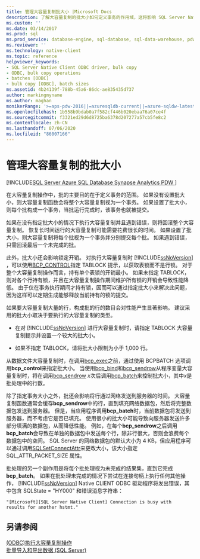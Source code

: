 ```yaml
---
title: 管理大容量复制批大小 |Microsoft Docs
description: 了解大容量复制的批大小如何定义事务的作用域，这将影响 SQL Server Native Client ODBC 中的错误行为和锁定开销。
ms.custom: ''
ms.date: 03/14/2017
ms.prod: sql
ms.prod_service: database-engine, sql-database, sql-data-warehouse, pdw
ms.reviewer: ''
ms.technology: native-client
ms.topic: reference
helpviewer_keywords:
- SQL Server Native Client ODBC driver, bulk copy
- ODBC, bulk copy operations
- batches [ODBC]
- bulk copy [ODBC], batch sizes
ms.assetid: 4b24139f-788b-45a6-86dc-ae835435d737
author: markingmyname
ms.author: maghan
monikerRange: '>=aps-pdw-2016||=azuresqldb-current||=azure-sqldw-latest||>=sql-server-2016||=sqlallproducts-allversions||>=sql-server-linux-2017||=azuresqldb-mi-current'
ms.openlocfilehash: 1b558b9bdab0a7f582cf446b020ebaa76a07ce4f
ms.sourcegitcommit: f3321ed29d6d8725ba6378d207277a57cb5fe8c2
ms.contentlocale: zh-CN
ms.lasthandoff: 07/06/2020
ms.locfileid: "86007166"
---
```

# <a name="managing-bulk-copy-batch-sizes"></a>管理大容量复制的批大小
[!INCLUDE[SQL Server Azure SQL Database Synapse Analytics PDW ](../../includes/applies-to-version/sql-asdb-asdbmi-asa-pdw.md)]

  在大容量复制操作中，批的主要目的在于定义事务的范围。 如果没有设置批大小，则大容量复制函数会将整个大容量复制视为一个事务。 如果设置了批大小，则每个批构成一个事务，当批运行完成时，该事务也就被提交。  
  
 如果在没有指定批大小的情况下执行大容量复制并且遇到错误，则将回滚整个大容量复制。 恢复长时间运行的大容量复制可能需要花费很长的时间。 如果设置了批大小，则大容量复制将每个批视为一个事务并分别提交每个批。 如果遇到错误，只需回滚最后一个未完成的批。  
  
 此外，批大小还会影响锁定开销。 对执行大容量复制时 [!INCLUDE[ssNoVersion](../../includes/ssnoversion-md.md)] ，可以使用[BCP_CONTROL](../../relational-databases/native-client-odbc-extensions-bulk-copy-functions/bcp-control.md)指定 TABLOCK 提示，以获取表锁而不是行锁。 对于整个大容量复制操作而言，持有单个表锁的开销最小。 如果未指定 TABLOCK，则对各个行持有锁，并且在大容量复制操作期间维护所有锁的开销会导致性能降低。 由于仅在事务执行期间才持有锁，因而可以通过指定批大小来解决此问题，因为这样可以定期生成能够释放当前持有的锁的提交。  
  
 如果要大容量复制大量的行，构成批的行的数目会对性能产生显著影响。 建议采用的批大小取决于要执行的大容量复制的类型。  
  
-   在对 [!INCLUDE[ssNoVersion](../../includes/ssnoversion-md.md)] 进行大容量复制时，请指定 TABLOCK 大容量复制提示并设置一个较大的批大小。  
  
-   如果不指定 TABLOCK，请将批大小限制为小于 1,000 行。  
  
 从数据文件大容量复制时，在调用[bcp_exec](../../relational-databases/native-client-odbc-extensions-bulk-copy-functions/bcp-exec.md)之前，通过使用 BCPBATCH 选项调用**bcp_control**来指定批大小。 当使用[bcp_bind](../../relational-databases/native-client-odbc-extensions-bulk-copy-functions/bcp-bind.md)和[bcp_sendrow](../../relational-databases/native-client-odbc-extensions-bulk-copy-functions/bcp-sendrow.md)从程序变量大容量复制时，将在调用[bcp_sendrow](../../relational-databases/native-client-odbc-extensions-bulk-copy-functions/bcp-sendrow.md) *x*次后调用[bcp_batch](../../relational-databases/native-client-odbc-extensions-bulk-copy-functions/bcp-batch.md)来控制批大小，其中*x*是批处理中的行数。  
  
 除了指定事务大小之外，批还会影响将行通过网络发送到服务器的时间。 大容量复制函数通常会缓存**bcp_sendrow**中的行，直到填充网络数据包，然后将完整数据包发送到服务器。 但是，当应用程序调用**bcp_batch**时，当前数据包将发送到服务器，而不考虑它是否已填充。 使用很小的批大小可能导致向服务器发送许多部分填满的数据包，从而降低性能。 例如，在每个**bcp_sendrow**之后调用**bcp_batch**会导致在单独的数据包中发送每个行，除非行很大，否则会浪费每个数据包中的空间。 SQL Server 的网络数据包的默认大小为 4 KB，但应用程序可以通过调用[SQLSetConnectAttr](../../relational-databases/native-client-odbc-api/sqlsetconnectattr.md)来更改大小，该大小指定 SQL_ATTR_PACKET_SIZE 属性。  
  
 批处理的另一个副作用是将每个批处理视为未完成的结果集，直到它完成**bcp_batch**。 如果在批处理未完成的情况下尝试在连接句柄上执行任何其他操作， [!INCLUDE[ssNoVersion](../../includes/ssnoversion-md.md)] Native CLIENT ODBC 驱动程序将发出错误，其中包含 SQLState = "HY000" 和错误消息字符串：  
  
```  
"[Microsoft][SQL Server Native Client] Connection is busy with  
results for another hstmt."  
```  
  
## <a name="see-also"></a>另请参阅  
 [&#40;ODBC&#41;执行大容量复制操作](../../relational-databases/native-client-odbc-bulk-copy-operations/performing-bulk-copy-operations-odbc.md)   
 [批量导入和导出数据 (SQL Server)](../../relational-databases/import-export/bulk-import-and-export-of-data-sql-server.md)  
  
  
